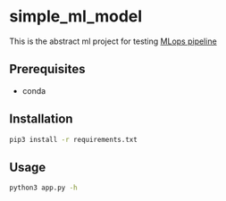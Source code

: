 # simple_ml_model

This is the abstract ml project for testing [MLops pipeline](https://github.com/ChesnovAE/MLops_setup)

## Prerequisites

- conda

## Installation

```bash
pip3 install -r requirements.txt
```

## Usage

```bash
python3 app.py -h
```

